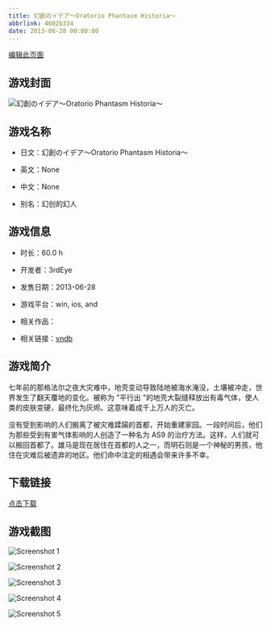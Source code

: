 ```yaml
---
title: 幻創のイデア～Oratorio Phantasm Historia～
abbrlink: 4602b334
date: 2013-06-28 00:00:00
---
```

[编辑此页面](https://github.com/ACG-3/ADV3-source/blob/main/source/_posts/games/%E5%B9%BB%E5%89%B5%E3%81%AE%E3%82%A4%E3%83%87%E3%82%A2%EF%BD%9EOratorio%20Phantasm%20Historia%EF%BD%9E.md)

## 游戏封面

![幻創のイデア～Oratorio Phantasm Historia～](https://pan.timero.xyz/d/onedrive/img_lib_001/%E5%B9%BB%E5%89%B5%E3%81%AE%E3%82%A4%E3%83%87%E3%82%A2%EF%BD%9EOratorio%20Phantasm%20Historia%EF%BD%9E_cover.avif)


## 游戏名称

- 日文：幻創のイデア～Oratorio Phantasm Historia～
- 英文：None
- 中文：None

- 别名：幻创的幻人


## 游戏信息

- 时长：60.0 h
- 开发者：3rdEye
- 发售日期：2013-06-28
- 游戏平台：win, ios, and
- 相关作品：

- 相关链接：[vndb](https://vndb.org/v11881)


## 游戏简介

七年前的那格法尔之夜大灾难中，地壳变动导致陆地被海水淹没，土壤被冲走，世界发生了翻天覆地的变化。被称为 "平行出 "的地壳大裂缝释放出有毒气体，使人类的皮肤变硬，最终化为灰烬。这意味着成千上万人的灭亡。

没有受到影响的人们搬离了被灾难蹂躏的首都，开始重建家园。一段时间后，他们为那些受到有害气体影响的人创造了一种名为 AS9 的治疗方法。这样，人们就可以搬回首都了。雄马是现在居住在首都的人之一，而明石则是一个神秘的男孩，他住在灾难后被遗弃的地区。他们命中注定的相遇会带来许多不幸。




## 下载链接

[点击下载](https://pan.timero.xyz/onedrive/adv_lib_001/%E5%B9%BB%E5%89%B5%E3%81%AE%E3%82%A4%E3%83%87%E3%82%A2%EF%BD%9EOratorio%20Phantasm%20Historia%EF%BD%9E)


## 游戏截图


![Screenshot 1](https://pan.timero.xyz/d/onedrive/img_lib_001/%E5%B9%BB%E5%89%B5%E3%81%AE%E3%82%A4%E3%83%87%E3%82%A2%EF%BD%9EOratorio%20Phantasm%20Historia%EF%BD%9E_Screenshot_1.avif)

![Screenshot 2](https://pan.timero.xyz/d/onedrive/img_lib_001/%E5%B9%BB%E5%89%B5%E3%81%AE%E3%82%A4%E3%83%87%E3%82%A2%EF%BD%9EOratorio%20Phantasm%20Historia%EF%BD%9E_Screenshot_2.avif)

![Screenshot 3](https://pan.timero.xyz/d/onedrive/img_lib_001/%E5%B9%BB%E5%89%B5%E3%81%AE%E3%82%A4%E3%83%87%E3%82%A2%EF%BD%9EOratorio%20Phantasm%20Historia%EF%BD%9E_Screenshot_3.avif)

![Screenshot 4](https://pan.timero.xyz/d/onedrive/img_lib_001/%E5%B9%BB%E5%89%B5%E3%81%AE%E3%82%A4%E3%83%87%E3%82%A2%EF%BD%9EOratorio%20Phantasm%20Historia%EF%BD%9E_Screenshot_4.avif)

![Screenshot 5](https://pan.timero.xyz/d/onedrive/img_lib_001/%E5%B9%BB%E5%89%B5%E3%81%AE%E3%82%A4%E3%83%87%E3%82%A2%EF%BD%9EOratorio%20Phantasm%20Historia%EF%BD%9E_Screenshot_5.avif)

